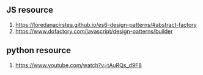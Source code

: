 ## JS resource

1. https://loredanacirstea.github.io/es6-design-patterns/#abstract-factory
2. https://www.dofactory.com/javascript/design-patterns/builder

## python resource

1. https://www.youtube.com/watch?v=tAuRQs_d9F8
